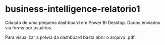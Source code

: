 # business-intelligence-relatorio1
Criação de uma pequena dashboard em Power BI Desktop. Dados enviados via forms por usuários. 

Para visualizar a prévia da dashboard basta abrir o arquivo .pdf. 
